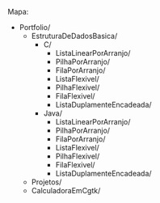 

Mapa:
  - Portfolio/
    - EstruturaDeDadosBasica/
      - C/
        - ListaLinearPorArranjo/
        - PilhaPorArranjo/
        - FilaPorArranjo/
        - ListaFlexivel/
        - PilhaFlexivel/
        - FilaFlexivel/
        - ListaDuplamenteEncadeada/
      - Java/
        - ListaLinearPorArranjo/
        - PilhaPorArranjo/
        - FilaPorArranjo/
        - ListaFlexivel/
        - PilhaFlexivel/
        - FilaFlexivel/
        - ListaDuplamenteEncadeada/
     - Projetos/
      - CalculadoraEmCgtk/
      
